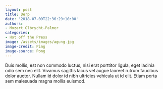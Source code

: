 ```yaml
---
layout: post
title: Derp
date: '2018-07-09T22:36:29+10:00'
authors:
- Mozart Olbrycht-Palmer
categories:
- Hot off the Press
image: /assets/images/agung.jpg
image-credit: Ping
image-source: Pong
---
```


Duis mollis, est non commodo luctus, nisi erat porttitor ligula, eget lacinia odio sem nec elit. Vivamus sagittis lacus vel augue laoreet rutrum faucibus dolor auctor. Nullam id dolor id nibh ultricies vehicula ut id elit. Etiam porta sem malesuada magna mollis euismod.
